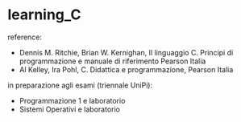 # learning_C

reference:
- Dennis M. Ritchie, Brian W. Kernighan, Il linguaggio C. Principi di programmazione e manuale di riferimento Pearson Italia
- Al Kelley, Ira Pohl, C. Didattica e programmazione, Pearson Italia

in preparazione agli esami (triennale UniPi):
- Programmazione 1 e laboratorio
- Sistemi Operativi e laboratorio
